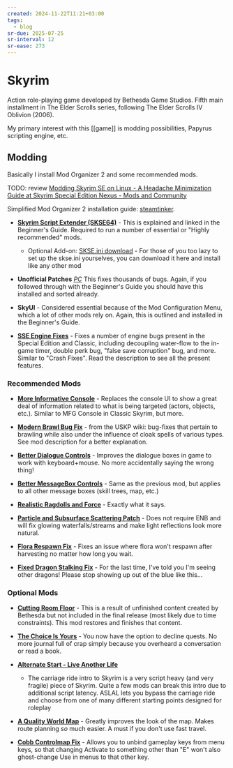 ```yaml
---
created: 2024-11-22T11:21+03:00
tags:
  - blog
sr-due: 2025-07-25
sr-interval: 12
sr-ease: 273
---
```


# Skyrim

Action role-playing game developed by Bethesda Game Studios. Fifth main installment in The Elder Scrolls series, following The Elder Scrolls IV Oblivion (2006).

My primary interest with this [[game]] is modding possibilities, Papyrus scripting engine, etc.

## Modding

Basically I install Mod Organizer 2 and some recommended mods.

TODO: review [Modding Skyrim SE on Linux - A Headache Minimization Guide at Skyrim Special Edition Nexus - Mods and Community](https://www.nexusmods.com/skyrimspecialedition/mods/91500)

Simplified Mod Organizer 2 installation guide: [steamtinker](https://github.com/sonic2kk/steamtinkerlaunch/wiki/Mod-Organizer-2).

- **[Skyrim Script Extender (SKSE64)](https://skse.silverlock.org/)** - This is explained and linked in the Beginner's Guide. Required to run a number of essential or "Highly recommended" mods.
  - Optional Add-on: [SKSE.ini download](https://www.nexusmods.com/skyrimspecialedition/mods/1651) - For those of you too lazy to set up the skse.ini yourselves, you can download it here and install like any other mod

- **Unofficial Patches** _[PC](http://www.nexusmods.com/skyrimspecialedition/mods/266/?)_ This fixes thousands of bugs. Again, if you followed through with the Beginner's Guide you should have this installed and sorted already.

- **SkyUI** - Considered essential because of the Mod Configuration Menu, which a lot of other mods rely on. Again, this is outlined and installed in the Beginner's Guide.

- **[SSE Engine Fixes](https://www.nexusmods.com/skyrimspecialedition/mods/17230)** - Fixes a number of engine bugs present in the Special Edition and Classic, including decoupling water-flow to the in-game timer, double perk bug, "false save corruption" bug, and more. Similar to "Crash Fixes". Read the description to see all the present features.

### Recommended Mods

- **[More Informative Console](https://www.nexusmods.com/skyrimspecialedition/mods/19250)** - Replaces the console UI to show a great deal of information related to what is being targeted (actors, objects, etc.). Similar to MFG Console in Classic Skyrim, but more.

- **[Modern Brawl Bug Fix](http://www.nexusmods.com/skyrimspecialedition/mods/1473/?)** - from the USKP wiki: bug-fixes that pertain to brawling while also under the influence of cloak spells of various types. See mod description for a better explanation.

- **[Better Dialogue Controls](http://www.nexusmods.com/skyrimspecialedition/mods/1429/?)** - Improves the dialogue boxes in game to work with keyboard+mouse. No more accidentally saying the wrong thing!

- **[Better MessageBox Controls](http://www.nexusmods.com/skyrimspecialedition/mods/1428/?)** - Same as the previous mod, but applies to all other message boxes (skill trees, map, etc.)

- **[Realistic Ragdolls and Force](http://www.nexusmods.com/skyrimspecialedition/mods/1439/?)** - Exactly what it says.

- **[Particle and Subsurface Scattering Patch](http://enbseries.enbdev.com/forum/viewtopic.php?t=1499)** - Does not require ENB and will fix glowing waterfalls/streams and make light reflections look more natural.

- **[Flora Respawn Fix](https://www.nexusmods.com/skyrimspecialedition/mods/13186/)** - Fixes an issue where flora won't respawn after harvesting no matter how long you wait.

- **[Fixed Dragon Stalking Fix](https://www.nexusmods.com/skyrimspecialedition/mods/37230)** - For the last time, I've told you I'm seeing other dragons! Please stop showing up out of the blue like this...

### Optional Mods

- **[Cutting Room Floor](http://www.nexusmods.com/skyrimspecialedition/mods/276/?)** - This is a result of unfinished content created by Bethesda but not included in the final release (most likely due to time constraints). This mod restores and finishes that content.

- **[The Choice Is Yours](http://www.nexusmods.com/skyrimspecialedition/mods/3850/?)** - You now have the option to decline quests. No more journal full of crap simply because you overheard a conversation or read a book.

- **[Alternate Start - Live Another Life](http://www.nexusmods.com/skyrimspecialedition/mods/272/?)**
  - The carriage ride intro to Skyrim is a very script heavy (and very fragile) piece of Skyrim. Quite a few mods can break this intro due to additional script latency. ASLAL lets you bypass the carriage ride and choose from one of many different starting points designed for roleplay

- **[A Quality World Map](http://www.nexusmods.com/skyrimspecialedition/mods/5804/?)** - Greatly improves the look of the map. Makes route planning _so_ much easier. A must if you don't use fast travel.

- **[Cobb Controlmap Fix](http://www.nexusmods.com/skyrimspecialedition/mods/1237/?)** - Allows you to unbind gameplay keys from menu keys, so that changing Activate to something other than "E" won't also ghost-change Use in menus to that other key.
